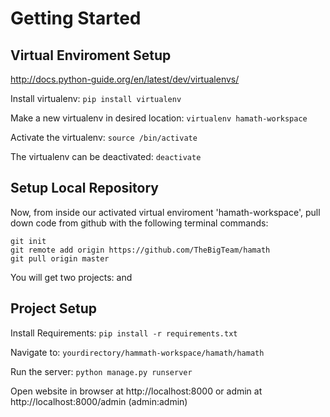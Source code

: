 # Getting Started

####

## Virtual Enviroment Setup
http://docs.python-guide.org/en/latest/dev/virtualenvs/

Install virtualenv: ```pip install virtualenv```

Make a new virtualenv in desired location: ```virtualenv hamath-workspace```

Activate the virtualenv: ```source /bin/activate```

The virtualenv can be deactivated: ```deactivate```

## Setup Local Repository

Now, from inside our activated virtual enviroment 'hamath-workspace', pull down code from github with the following terminal commands:
```
git init
git remote add origin https://github.com/TheBigTeam/hamath
git pull origin master
```
You will get two projects: <hamath> and <mysite-example>

## Project Setup

Install Requirements: ```pip install -r requirements.txt```

Navigate to: ```yourdirectory/hammath-workspace/hamath/hamath```

Run the server: ```python manage.py runserver```

Open website in browser at http://localhost:8000 or admin at http://localhost:8000/admin (admin:admin)

